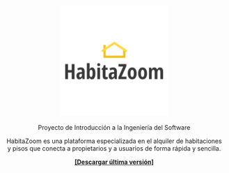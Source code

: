 <h3 align="center"><img src="https://raw.githubusercontent.com/nicolasqm/prHabitaZoom/master/src/main/resources/logoHabitazoom.png" alt="logo" height="250px"></h3>
<p align="center"> Proyecto de Introducción a la Ingeniería del Software</p>

<p align="center">HabitaZoom es una plataforma especializada en el alquiler de habitaciones y pisos que conecta a propietarios y a usuarios de forma rápida y sencilla.</p>

<p align="center">
<b><a href="https://github.com/nicolasqm/prHabitaZoom/releases/latest/download/HabitaZoom.jar">[Descargar última versión]</a></b>
</p>
